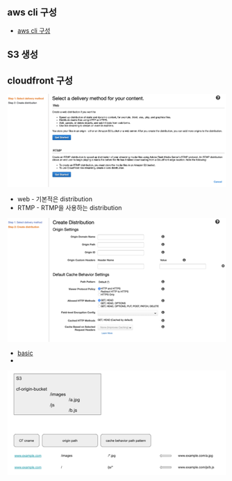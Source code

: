 ## aws cli 구성

* [aws cli 구성](./etc/aws-cli.md)

## S3 생성

## cloudfront 구성

![cloudfront1](./etc/images/cloudfront1.png)

* web - 기본적은 distribution
* RTMP - RTMP을 사용하는 distribution

![cloudfront2](./etc/images/cloudfront2.png)

* [basic](./etc/aws.md)
* 

![cloudfront-path](./etc/images/cloudfront-path.png)